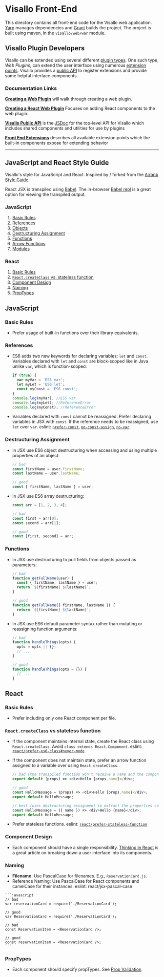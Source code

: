 # Visallo Front-End

This directory contains all front-end code for the Visallo web application. [Yarn](https://yarnpkg.com) manages dependencies and [Grunt](http://gruntjs.com) builds the project. The project is built using maven, in the `visallo/web/war` module.

## Visallo Plugin Developers

Visallo can be extended using several different [plugin types](http://docs.visallo.org/extension-points/back-end/). One such type, _Web Plugins_, can extend the user interface using numerous [extension points](http://docs.visallo.org/extension-points/front-end). Visallo provides a [public API](http://docs.visallo/org/front-end/api) to register extensions and provide some helpful interface components.

### Documentation Links

**[Creating a Web Plugin](http://docs.visallo.org/tutorials/webplugin.html)** will walk through creating a web plugin.

**[Creating a React Web Plugin](http://docs.visallo.org/tutorials/webplugin-react.html)** Focuses on adding React components to the web plugin.

**[Visallo Public API](http://docs.visallo.org/javascript/module-public_v1_api.html)** is the [JSDoc](http://usejsdoc.org) for the top-level API for Visallo which includes shared components and utilities for use by plugins

**[Front End Extensions](http://docs.visallo.org/extension-points/front-end/)** describes all available extension points which the built-in components expose for extending behavior

--- 

## JavaScript and React Style Guide

Visallo's style for JavaScript and React. Inspired by / forked from the [Airbnb Style Guide](https://github.com/airbnb/javascript).

React JSX is transpiled using [Babel](https://babeljs.io). The in-browser [Babel repl](https://babeljs.io/repl/) is a great option for viewing the transpiled output.

### JavaScript
  1. [Basic Rules](#basic-rules)
  1. [References](#references)
  1. [Objects](#objects)
  1. [Destructuring Assignment](#destructuring-assignment)
  1. [Functions](#functions)
  1. [Arrow Functions](#arrow-functions)
  1. [Modules](#modules)

### React
  1. [Basic Rules](#basic-rules-1)
  1. [`React.createClass` vs. stateless function](#reactcreateclass-vs-stateless-function)
  1. [Component Design](#component-design)
  1. [Naming](#naming)
  1. [PropTypes](#proptypes)

## JavaScript

### Basic Rules

  - Prefer usage of built-in functions over their library equivalents.

### References

  - ES6 adds two new keywords for declaring variables: `let` and `const`. Variables declared with `let` and `const` are block-scoped like in Java unlike `var`, which is function-scoped:

    ```javascript
    if (true) {
      var myVar = 'ES5 var';
      let myLet = 'ES6 let';
      const myConst = 'ES6 const';
    }
    console.log(myVar); //ES5 var
    console.log(myLet); //ReferenceError
    console.log(myConst); //ReferenceError
    ```

  - Variables declared with `const` cannot be reassigned. Prefer declaring variables in JSX with `const`. If the reference needs to be reassigned, use `let` over `var`. eslint: [`prefer-const`](http://eslint.org/docs/rules/prefer-const.html), [`no-const-assign`](http://eslint.org/docs/rules/no-const-assign.html), [`no-var`](http://eslint.org/docs/rules/no-var.html).

### Destructuring Assignment

  - In JSX use ES6 object destructuring when accessing and using multiple properties of an object:

    ```javascript
    // bad
    const firstName = user.firstName;
    const lastName = user.lastName;

    // good
    const { firstName, lastName } = user;
    ```

  - In JSX use ES6 array destructuring:

    ```javascript
    const arr = [1, 2, 3, 4];

    // bad
    const first = arr[0];
    const second = arr[1];

    // good
    const [first, second] = arr;
    ```

### Functions

  - In JSX use destructuring to pull fields from objects passed as parameters:

    ```javascript
    // bad
    function getFullName(user) {
      const { firstName, lastName } = user;
      return `${firstName} ${lastName}`;
    }

    // good
    function getFullName({ firstName, lastName }) {
      return `${firstName} ${lastName}`;
    }
    ```

  - In JSX use ES6 default parameter syntax rather than mutating or reassigning function arguments:

    ```javascript
    // bad
    function handleThings(opts) {
      opts = opts || {};
      // ...
    }

    // good
    function handleThings(opts = {}) {
      // ...
    }
    ```

## React

### Basic Rules

  - Prefer including only one React component per file.

### `React.createClass` vs stateless function

  - If the component maintains internal state, create the React class using `React.createClass`. Avoid `class extends React.Component`. eslint: [`react/prefer-es6-class#never-mode`](https://github.com/yannickcr/eslint-plugin-react/blob/master/docs/rules/prefer-es6-class.md#never-mode)
  - If the component does not maintain state, prefer an arrow function assigned to a variable over using `React.createClass`.

    ```javascript
    // bad (the transpiled function won't receive a name and the component will show up in dev tools as <StatelessComponent>)
    export default (props) => <div>Hello {props.name}</div>;

    // good
    const HelloMessage = (props) => <div>Hello {props.name}</div>;
    export default HelloMessage;

    // best (uses destructuring assignment to extract the properties consumed by the component)
    const HelloMessage = ({ name }) => <div>Hello {name}</div>;
    export default HelloMessage;
    ```

  - Prefer stateless functions. eslint: [`react/prefer-stateless-function`](https://github.com/yannickcr/eslint-plugin-react/blob/master/docs/rules/prefer-stateless-function.md)

### Component Design

  - Each component should have a single responsibility. [Thinking in React](https://facebook.github.io/react/docs/thinking-in-react.html) is a great article on breaking down a user interface into its components.

### Naming

  -  **Filename**: Use PascalCase for filenames. E.g., `ReservationCard.js`.
  -  Reference Naming: Use PascalCase for React components and camelCase for their instances. eslint: react/jsx-pascal-case

    ```javascript
    // bad
    var reservationCard = require('./ReservationCard');

    // good
    var ReservationCard = require('./ReservationCard');

    // bad
    const ReservationItem = <ReservationCard />;

    // good
    const reservationItem = <ReservationCard />;
    ```

### PropTypes

  - Each component should specify propTypes. See [Prop Validation](https://facebook.github.io/react/docs/reusable-components.html#prop-validation).
